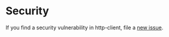 # Security

If you find a security vulnerability in http-client, file a [new issue](https://github.com/lykmapipo/http-client/issues).

